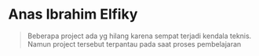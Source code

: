 # Anas Ibrahim Elfiky 

>Beberapa project ada yg hilang karena sempat terjadi kendala teknis. Namun project tersebut terpantau pada saat proses pembelajaran

